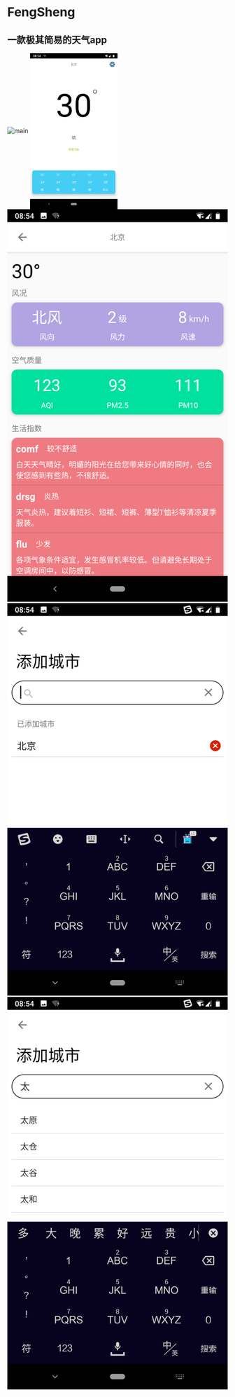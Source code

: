 # FengSheng
## 一款极其简易的天气app
![main](https://github.com/ning0825/FengSheng/blob/master/screenshot/main.png=200px)
<img src="https://github.com/ning0825/FengSheng/blob/master/screenshot/main.png" width="200" align=center />
![other](https://github.com/ning0825/FengSheng/blob/master/screenshot/other.png?raw=true)
![search1](https://github.com/ning0825/FengSheng/blob/master/screenshot/search.png?raw=true)
![search2](https://github.com/ning0825/FengSheng/blob/master/screenshot/search2.png?raw=true)
